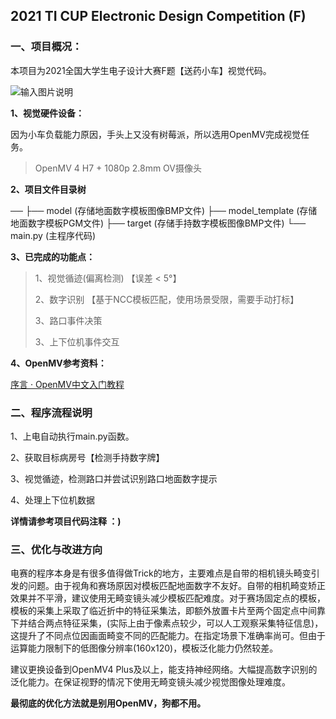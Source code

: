 ## 2021 TI CUP Electronic Design Competition (F)



### 一、项目概况：

本项目为2021全国大学生电子设计大赛F题【送药小车】视觉代码。

![输入图片说明](https://images.gitee.com/uploads/images/2021/1113/234819_47c5ae11_7408810.png "捕获.PNG")

**1、视觉硬件设备：**

因为小车负载能力原因，手头上又没有树莓派，所以选用OpenMV完成视觉任务。

> OpenMV 4 H7 + 1080p 2.8mm OV摄像头



**2、项目文件目录树**

──
 ├── model                (存储地面数字模板图像BMP文件)
 ├── model_template       (存储地面数字模板PGM文件)
 ├── target               (存储手持数字模板图像BMP文件)
 └── main.py	      (主程序代码)




**3、已完成的功能点：**

> 1、视觉循迹(偏离检测) 【误差 < 5°】
>
> 2、数字识别 【基于NCC模板匹配，使用场景受限，需要手动打标】
>
> 3、路口事件决策
>
> 3、上下位机事件交互



**4、OpenMV参考资料：**

[序言 · OpenMV中文入门教程](https://book.openmv.cc/)



### 二、程序流程说明

1、上电自动执行main.py函数。

2、获取目标病房号【检测手持数字牌】

3、视觉循迹，检测路口并尝试识别路口地面数字提示

4、处理上下位机数据

**详情请参考项目代码注释 ：)**



### 三、优化与改进方向

电赛的程序本身是有很多值得做Trick的地方，主要难点是自带的相机镜头畸变引发的问题。由于视角和赛场原因对模板匹配地面数字不友好。自带的相机畸变矫正效果并不平滑，建议使用无畸变镜头减少模板匹配难度。对于赛场固定点的模板，模板的采集上采取了临近折中的特征采集法，即额外放置卡片至两个固定点中间靠下并结合两点特征采集，(实际上由于像素点较少，可以人工观察采集特征信息)，这提升了不同点位因画面畸变不同的匹配能力。在指定场景下准确率尚可。但由于运算能力限制下的低图像分辨率(160x120)，模板泛化能力仍然较差。

建议更换设备到OpenMV4 Plus及以上，能支持神经网络。大幅提高数字识别的泛化能力。在保证视野的情况下使用无畸变镜头减少视觉图像处理难度。



**最彻底的优化方法就是别用OpenMV，狗都不用。**


